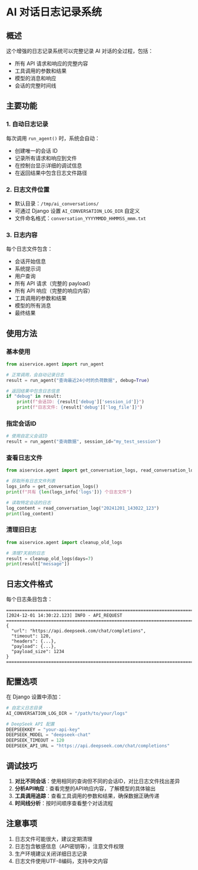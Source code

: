 # AI 对话日志记录系统

## 概述

这个增强的日志记录系统可以完整记录 AI 对话的全过程，包括：
- 所有 API 请求和响应的完整内容
- 工具调用的参数和结果
- 模型的消息和响应
- 会话的完整时间线

## 主要功能

### 1. 自动日志记录
每次调用 `run_agent()` 时，系统会自动：
- 创建唯一的会话 ID
- 记录所有请求和响应到文件
- 在控制台显示详细的调试信息
- 在返回结果中包含日志文件路径

### 2. 日志文件位置
- 默认目录：`/tmp/ai_conversations/`
- 可通过 Django 设置 `AI_CONVERSATION_LOG_DIR` 自定义
- 文件命名格式：`conversation_YYYYMMDD_HHMMSS_mmm.txt`

### 3. 日志内容
每个日志文件包含：
- 会话开始信息
- 系统提示词
- 用户查询
- 所有 API 请求（完整的 payload）
- 所有 API 响应（完整的响应内容）
- 工具调用的参数和结果
- 模型的所有消息
- 最终结果

## 使用方法

### 基本使用
```python
from aiservice.agent import run_agent

# 正常调用，会自动记录日志
result = run_agent("查询最近24小时的负荷数据", debug=True)

# 返回结果中包含日志信息
if "debug" in result:
    print(f"会话ID: {result['debug']['session_id']}")
    print(f"日志文件: {result['debug']['log_file']}")
```

### 指定会话ID
```python
# 使用自定义会话ID
result = run_agent("查询数据", session_id="my_test_session")
```

### 查看日志文件
```python
from aiservice.agent import get_conversation_logs, read_conversation_log

# 获取所有日志文件列表
logs_info = get_conversation_logs()
print(f"共有 {len(logs_info['logs'])} 个日志文件")

# 读取特定会话的日志
log_content = read_conversation_log("20241201_143022_123")
print(log_content)
```

### 清理旧日志
```python
from aiservice.agent import cleanup_old_logs

# 清理7天前的日志
result = cleanup_old_logs(days=7)
print(result["message"])
```

## 日志文件格式

每个日志条目包含：
```
================================================================================
[2024-12-01 14:30:22.123] INFO - API_REQUEST
================================================================================
{
  "url": "https://api.deepseek.com/chat/completions",
  "timeout": 120,
  "headers": {...},
  "payload": {...},
  "payload_size": 1234
}
================================================================================
```

## 配置选项

在 Django 设置中添加：
```python
# 自定义日志目录
AI_CONVERSATION_LOG_DIR = "/path/to/your/logs"

# DeepSeek API 配置
DEEPSEEKKEY = "your-api-key"
DEEPSEEK_MODEL = "deepseek-chat"
DEEPSEEK_TIMEOUT = 120
DEEPSEEK_API_URL = "https://api.deepseek.com/chat/completions"
```

## 调试技巧

1. **对比不同会话**：使用相同的查询但不同的会话ID，对比日志文件找出差异
2. **分析API响应**：查看完整的API响应内容，了解模型的具体输出
3. **工具调用追踪**：查看工具调用的参数和结果，确保数据正确传递
4. **时间线分析**：按时间顺序查看整个对话流程

## 注意事项

1. 日志文件可能很大，建议定期清理
2. 日志包含敏感信息（API密钥等），注意文件权限
3. 生产环境建议关闭详细日志记录
4. 日志文件使用UTF-8编码，支持中文内容
